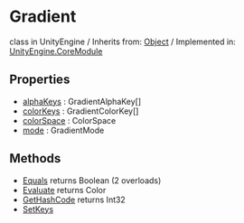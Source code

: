 # Gradient
class in UnityEngine
 / Inherits from: <a href="https://docs.unity3d.com/6000.0/Documentation/ScriptReference/Object.html">Object</a> / Implemented in: <a href="https://docs.unity3d.com/6000.0/Documentation/ScriptReference/UnityEngine.CoreModule.html">UnityEngine.CoreModule</a>
## Properties
- <a href="https://docs.unity3d.com/6000.0/Documentation/ScriptReference/Gradient-alphaKeys.html">alphaKeys</a> : GradientAlphaKey[]
- <a href="https://docs.unity3d.com/6000.0/Documentation/ScriptReference/Gradient-colorKeys.html">colorKeys</a> : GradientColorKey[]
- <a href="https://docs.unity3d.com/6000.0/Documentation/ScriptReference/Gradient-colorSpace.html">colorSpace</a> : ColorSpace
- <a href="https://docs.unity3d.com/6000.0/Documentation/ScriptReference/Gradient-mode.html">mode</a> : GradientMode
## Methods
- <a href="https://docs.unity3d.com/6000.0/Documentation/ScriptReference/Gradient.Equals.html">Equals</a> returns Boolean (2 overloads)
- <a href="https://docs.unity3d.com/6000.0/Documentation/ScriptReference/Gradient.Evaluate.html">Evaluate</a> returns Color
- <a href="https://docs.unity3d.com/6000.0/Documentation/ScriptReference/Gradient.GetHashCode.html">GetHashCode</a> returns Int32
- <a href="https://docs.unity3d.com/6000.0/Documentation/ScriptReference/Gradient.SetKeys.html">SetKeys</a>
